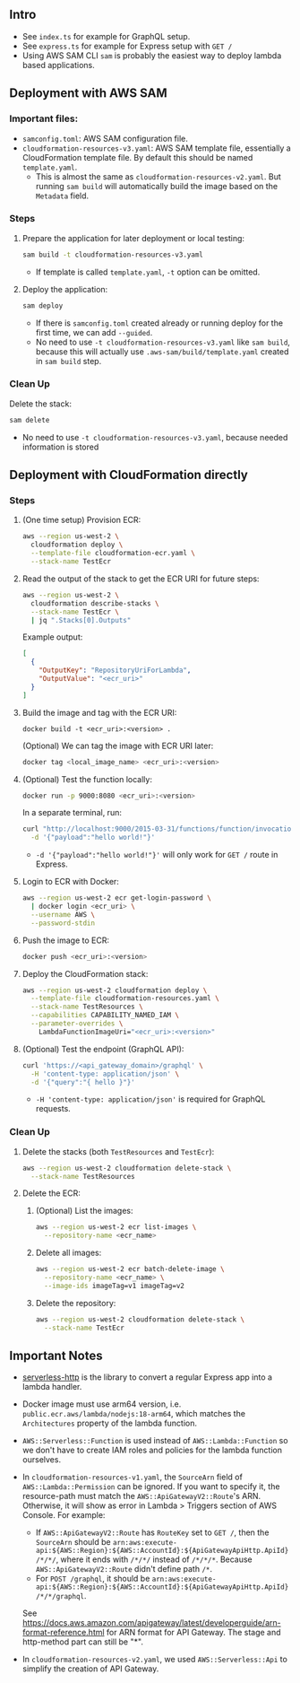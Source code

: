 ## Intro

- See `index.ts` for example for GraphQL setup.
- See `express.ts` for example for Express setup with `GET /`
- Using AWS SAM CLI `sam` is probably the easiest way to deploy lambda based applications.

## Deployment with AWS SAM

### Important files:

- `samconfig.toml`: AWS SAM configuration file.
- `cloudformation-resources-v3.yaml`: AWS SAM template file, essentially a CloudFormation template file. By default this should be named `template.yaml`.
  - This is almost the same as `cloudformation-resources-v2.yaml`. But running `sam build` will automatically build the image based on the `Metadata` field.

### Steps

1. Prepare the application for later deployment or local testing:

   ```sh
   sam build -t cloudformation-resources-v3.yaml
   ```

   - If template is called `template.yaml`, `-t` option can be omitted.

2. Deploy the application:

   ```sh
   sam deploy
   ```

   - If there is `samconfig.toml` created already or running deploy for the first time, we can add `--guided`.
   - No need to use `-t cloudformation-resources-v3.yaml` like `sam build`, because this will actually use `.aws-sam/build/template.yaml` created in `sam build` step.

### Clean Up

Delete the stack:

```sh
sam delete
```

- No need to use `-t cloudformation-resources-v3.yaml`, because needed information is stored

## Deployment with CloudFormation directly

### Steps

1. (One time setup) Provision ECR:

   ```sh
   aws --region us-west-2 \
     cloudformation deploy \
     --template-file cloudformation-ecr.yaml \
     --stack-name TestEcr
   ```

2. Read the output of the stack to get the ECR URI for future steps:

   ```sh
   aws --region us-west-2 \
     cloudformation describe-stacks \
     --stack-name TestEcr \
     | jq ".Stacks[0].Outputs"
   ```

   Example output:

   ```json
   [
     {
       "OutputKey": "RepositoryUriForLambda",
       "OutputValue": "<ecr_uri>"
     }
   ]
   ```

3. Build the image and tag with the ECR URI:

   ```
   docker build -t <ecr_uri>:<version> .
   ```

   (Optional) We can tag the image with ECR URI later:

   ```sh
   docker tag <local_image_name> <ecr_uri>:<version>
   ```

4. (Optional) Test the function locally:

   ```sh
   docker run -p 9000:8080 <ecr_uri>:<version>
   ```

   In a separate terminal, run:

   ```sh
   curl "http://localhost:9000/2015-03-31/functions/function/invocations" \
     -d '{"payload":"hello world!"}'
   ```

   - `-d '{"payload":"hello world!"}'` will only work for `GET /` route in Express.

5. Login to ECR with Docker:

   ```sh
   aws --region us-west-2 ecr get-login-password \
     | docker login <ecr_uri> \
     --username AWS \
     --password-stdin
   ```

6. Push the image to ECR:

   ```sh
   docker push <ecr_uri>:<version>
   ```

7. Deploy the CloudFormation stack:

   ```sh
   aws --region us-west-2 cloudformation deploy \
     --template-file cloudformation-resources.yaml \
     --stack-name TestResources \
     --capabilities CAPABILITY_NAMED_IAM \
     --parameter-overrides \
       LambdaFunctionImageUri="<ecr_uri>:<version>"
   ```

8. (Optional) Test the endpoint (GraphQL API):

   ```sh
   curl 'https://<api_gateway_domain>/graphql' \
     -H 'content-type: application/json' \
     -d '{"query":"{ hello }"}'
   ```

   - `-H 'content-type: application/json'` is required for GraphQL requests.

### Clean Up

1. Delete the stacks (both `TestResources` and `TestEcr`):

   ```sh
   aws --region us-west-2 cloudformation delete-stack \
     --stack-name TestResources
   ```

2. Delete the ECR:

   1. (Optional) List the images:

      ```sh
      aws --region us-west-2 ecr list-images \
        --repository-name <ecr_name>
      ```

   2. Delete all images:

      ```sh
      aws --region us-west-2 ecr batch-delete-image \
        --repository-name <ecr_name> \
        --image-ids imageTag=v1 imageTag=v2
      ```

   3. Delete the repository:

      ```sh
      aws --region us-west-2 cloudformation delete-stack \
        --stack-name TestEcr
      ```

## Important Notes

- [serverless-http](https://www.npmjs.com/package/serverless-http) is the library to convert a regular Express app into a lambda handler.

- Docker image must use arm64 version, i.e. `public.ecr.aws/lambda/nodejs:18-arm64`, which matches the `Architectures` property of the lambda function.

- `AWS::Serverless::Function` is used instead of `AWS::Lambda::Function` so we don't have to create IAM roles and policies for the lambda function ourselves.

- In `cloudformation-resources-v1.yaml`, the `SourceArn` field of `AWS::Lambda::Permission` can be ignored. If you want to specify it, the resource-path must match the `AWS::ApiGatewayV2::Route`'s ARN. Otherwise, it will show as error in Lambda > Triggers section of AWS Console. For example:

  - If `AWS::ApiGatewayV2::Route` has `RouteKey` set to `GET /`, then the `SourceArn` should be `arn:aws:execute-api:${AWS::Region}:${AWS::AccountId}:${ApiGatewayApiHttp.ApiId}/*/*/`, where it ends with `/*/*/` instead of `/*/*/*`. Because `AWS::ApiGatewayV2::Route` didn't define path `/*`.
  - For `POST /graphql`, it should be `arn:aws:execute-api:${AWS::Region}:${AWS::AccountId}:${ApiGatewayApiHttp.ApiId}/*/*/graphql`.

  See https://docs.aws.amazon.com/apigateway/latest/developerguide/arn-format-reference.html for ARN format for API Gateway. The stage and http-method part can still be "\*".

- In `cloudformation-resources-v2.yaml`, we used `AWS::Serverless::Api` to simplify the creation of API Gateway.
